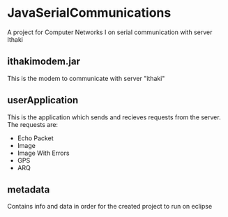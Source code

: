 # JavaSerialCommunications
A project for Computer Networks I on serial communication with server Ithaki

## ithakimodem.jar 
This is the modem to communicate with server "ithaki"

## userApplication
This is the application which sends and recieves requests from the server.
The requests are: 
  - Echo Packet
  - Image
  - Image With Errors
  - GPS
  - ARQ
  
## metadata
Contains info and data in order for the created project to run on eclipse 
